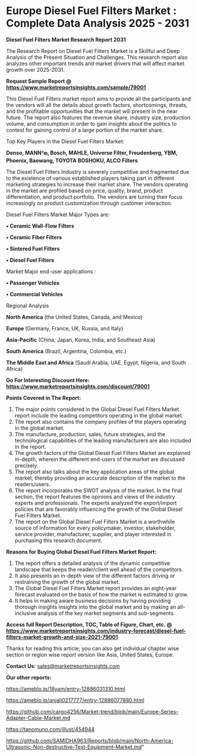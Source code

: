 # Europe Diesel Fuel Filters Market : Complete Data Analysis 2025 - 2031

<strong>Diesel Fuel Filters Market Research Report 2031</strong>

The Research Report on Diesel Fuel Filters Market is a Skillful and Deep Analysis of the Present Situation and Challenges. This research report also analyzes other important trends and market drivers that will affect market growth over 2025-2031.

<strong>Request Sample Report @ <a href=https://www.marketreportsinsights.com/sample/79001>https://www.marketreportsinsights.com/sample/79001</a></strong>

This Diesel Fuel Filters market report aims to provide all the participants and the vendors will all the details about growth factors, shortcomings, threats, and the profitable opportunities that the market will present in the near future. The report also features the revenue share, industry size, production volume, and consumption in order to gain insights about the politics to contest for gaining control of a large portion of the market share.

Top Key Players in the Diesel Fuel Filters Market:

<strong>Denso, MANNᵃఐ, Bosch, MAHLE, Universe Filter, Freudenberg, YBM, Phoenix, Baowang, TOYOTA BOSHOKU, ALCO Filters</strong>

The Diesel Fuel Filters Industry is severely competitive and fragmented due to the existence of various established players taking part in different marketing strategies to increase their market share. The vendors operating in the market are profiled based on price, quality, brand, product differentiation, and product portfolio. The vendors are turning their focus increasingly on product customization through customer interaction.

Diesel Fuel Filters Market Major Types are:

<strong>• Ceramic Wall-Flow Filters

• Ceramic Fiber Filters

• Sintered Fuel Filters

• Diesel Fuel Filters</strong>

Market Major end-user applications :

<strong>• Passenger Vehicles

• Commercial Vehicles</strong>

Regional Analysis

</u><strong><b>North America</b></strong> (the United States, Canada, and Mexico)

<strong><b>Europe </b></strong>(Germany, France, UK, Russia, and Italy)

<strong><b>Asia-Pacific</b></strong> (China, Japan, Korea, India, and Southeast Asia)

<strong><b>South America</b></strong> (Brazil, Argentina, Colombia, etc.)

<strong><b>The Middle East and Africa</b></strong> (Saudi Arabia, UAE, Egypt, Nigeria, and South Africa)

<strong>Go For Interesting Discount Here: <a href=https://www.marketreportsinsights.com/discount/79001>https://www.marketreportsinsights.com/discount/79001</a></strong>

<strong>Points Covered in The Report:</strong>
<ol>
  <li>The major points considered in the Global Diesel Fuel Filters Market report include the leading competitors operating in the global market.</li>
  <li>The report also contains the company profiles of the players operating in the global market.</li>
  <li>The manufacture, production, sales, future strategies, and the technological capabilities of the leading manufacturers are also included in the report.</li>
  <li>The growth factors of the Global Diesel Fuel Filters Market are explained in-depth, wherein the different end-users of the market are discussed precisely.</li>
  <li>The report also talks about the key application areas of the global market, thereby providing an accurate description of the market to the readers/users.</li>
  <li>The report incorporates the SWOT analysis of the market. In the final section, the report features the opinions and views of the industry experts and professionals. The experts analyzed the export/import policies that are favorably influencing the growth of the Global Diesel Fuel Filters Market.</li>
  <li>The report on the Global Diesel Fuel Filters Market is a worthwhile source of information for every policymaker, investor, stakeholder, service provider, manufacturer, supplier, and player interested in purchasing this research document.</li>
</ol>
<strong>Reasons for Buying Global Diesel Fuel Filters Market Report:</strong>

<ol>
  <li>The report offers a detailed analysis of the dynamic competitive landscape that keeps the reader/client well ahead of the competitors.</li>
  <li>It also presents an in-depth view of the different factors driving or restraining the growth of the global market.</li>
  <li>The Global Diesel Fuel Filters Market report provides an eight-year forecast evaluated on the basis of how the market is estimated to grow.</li>
  <li>It helps in making aware business decisions by having providing thorough insights insights into the global market and by making an all-inclusive analysis of the key market segments and sub-segments.</li>
</ol>
<strong>Access full Report Description, TOC, Table of Figure, Chart, etc. @ <a href=https://www.marketreportsinsights.com/industry-forecast/diesel-fuel-filters-market-growth-and-size-2021-79001>https://www.marketreportsinsights.com/industry-forecast/diesel-fuel-filters-market-growth-and-size-2021-79001</a></strong>


Thanks for reading this article; you can also get individual chapter wise section or region wise report version like Asia, United States, Europe.

<strong>Contact Us:</strong>
sales@marketreportsinsights.com

<strong>Our other reports:</strong>

<a href=https://ameblo.jp/18yam/entry-12886031310.html>https://ameblo.jp/18yam/entry-12886031310.html</a>

<a href=https://ameblo.jp/anjali0217777/entry-12886077880.html>https://ameblo.jp/anjali0217777/entry-12886077880.html</a>

<a href=https://github.com/cargo4256/Market-trend/blob/main/Europe-Series-Adapter-Cable-Market.md>https://github.com/cargo4256/Market-trend/blob/main/Europe-Series-Adapter-Cable-Market.md</a>

<a href=https://tanomuno.com/illust/454944>https://tanomuno.com/illust/454944</a>

<a href=https://github.com/SAMIDHA963/Reports/blob/main/North-America-Ultrasonic-Non-destructive-Test-Equipment-Market.md>https://github.com/SAMIDHA963/Reports/blob/main/North-America-Ultrasonic-Non-destructive-Test-Equipment-Market.md</a>"
